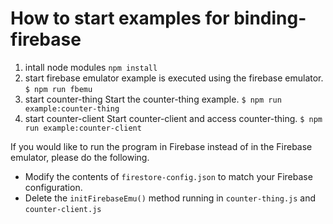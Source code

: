 # How to start examples for binding-firebase

1. intall node modules
   `npm install`
1. start firebase emulator
   example is executed using the firebase emulator.
   `$ npm run fbemu`
1. start counter-thing
   Start the counter-thing example.
   `$ npm run example:counter-thing`
1. start counter-client
   Start counter-client and access counter-thing.
   `$ npm run example:counter-client`

If you would like to run the program in Firebase instead of in the Firebase emulator, please do the following.

-   Modify the contents of `firestore-config.json` to match your Firebase configuration.
-   Delete the `initFirebaseEmu()` method running in `counter-thing.js` and `counter-client.js`
